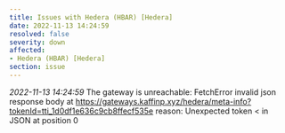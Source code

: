 ```yaml
---
title: Issues with Hedera (HBAR) [Hedera]
date: 2022-11-13 14:24:59
resolved: false
severity: down
affected:
- Hedera (HBAR) [Hedera]
section: issue
---
```


*2022-11-13 14:24:59* The gateway is unreachable: FetchError invalid json response body at https://gateways.kaffinp.xyz/hedera/meta-info?tokenId=tti_1d0df1e636c9cb8ffecf535e reason: Unexpected token < in JSON at position 0